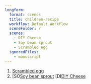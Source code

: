 ```yaml
---
longform:
  format: scenes
  title: children-recipe
  workflow: Default Workflow
  sceneFolder: /
  scenes:
    - DIY Cheese
    - Soy bean sprout
    - Scrambled egg
  ignoredFiles:
    - manuscript
---
```

1. [Scrambled egg](Scrambled%20egg.md)
2. [SO[Soy bean sprout](Soy%20bean%20sprout.md) [DI[DIY Cheese](DIY%20Cheese.md)